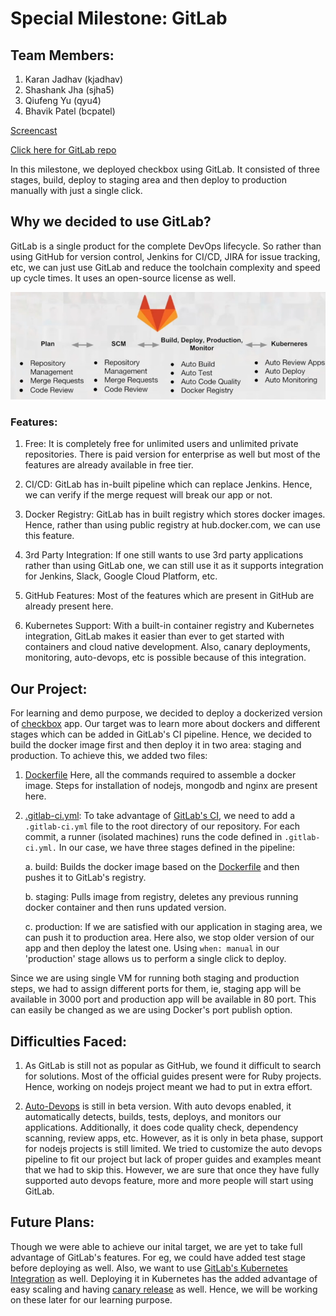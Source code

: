 # Special Milestone: GitLab

## Team Members:
1. Karan Jadhav	(kjadhav)
2. Shashank Jha	(sjha5)	
3. Qiufeng Yu (qyu4)
4. Bhavik Patel	(bcpatel)

[Screencast](https://youtu.be/L9PxT4h6r9Y) 

[Click here for GitLab repo](https://gitlab.com/sshankjha/Chaos) 

In this milestone, we deployed checkbox using GitLab. It consisted of three stages, build, deploy to staging area and then deploy to production manually with just a single click.

## Why we decided to use GitLab?

GitLab is a single product for the complete DevOps lifecycle. So rather than using GitHub for version control, Jenkins for CI/CD, JIRA for issue tracking, etc, we can just use GitLab and reduce the toolchain complexity and speed up cycle times. It uses an open-source license as well.

![GitLab DevOps Coverage](GitLabDevOps.png)

### Features:

1. Free: It is completely free for unlimited users and unlimited private repositories. There is paid version for enterprise as well but most of the features are already available in free tier.

2. CI/CD: GitLab has in-built pipeline which can replace Jenkins. Hence, we can verify if the merge request will break our app or not.

3. Docker Registry: GitLab has in built registry which stores docker images. Hence, rather than using public registry at hub.docker.com, we can use this feature.

4. 3rd Party Integration: If one still wants to use 3rd party applications rather than using GitLab one, we can still use it as it supports integration for Jenkins, Slack, Google Cloud Platform, etc.

5. GitHub Features: Most of the features which are present in GitHub are already present here.

6. Kubernetes Support: With a built-in container registry and Kubernetes integration, GitLab makes it easier than ever to get started with containers and cloud native development. Also, canary deployments, monitoring, auto-devops, etc is possible because of this integration.
 
## Our Project:

For learning and demo purpose, we decided to deploy a dockerized version of [checkbox](https://github.com/chrisparnin/checkbox.io/) app. Our target was to learn more about dockers and different stages which can be added in GitLab's CI pipeline. Hence, we decided to build the docker image first and then deploy it in two area: staging and production. To achieve this, we added two files:


1. [Dockerfile](https://github.ncsu.edu/sjha5/SpecialMilestone/blob/master/Dockerfile) Here, all the commands required to assemble a docker image. Steps for installation of nodejs, mongodb and nginx are present here.


2. [.gitlab-ci.yml](https://github.ncsu.edu/sjha5/SpecialMilestone/blob/master/.gitlab-ci.yml): To take advantage of [GitLab's CI](https://about.gitlab.com/features/gitlab-ci-cd/), we need to add a `.gitlab-ci.yml` file to the root directory of our repository. For each commit, a runner (isolated machines) runs the code defined in `.gitlab-ci.yml.` In our case, we have three stages defined in the pipeline:

    a. build: Builds the docker image based on the [Dockerfile](https://github.ncsu.edu/sjha5/SpecialMilestone/blob/master/Dockerfile) and then pushes it to GitLab's registry.

    b. staging: Pulls image from registry, deletes any previous running docker container and then runs updated version.

    c. production: If we are satisfied with our application in staging area, we can push it to production area. Here also, we stop older version of our app and then deploy the latest one. Using `when: manual` in our 'production' stage allows us to perform a single click to deploy.

Since we are using single VM for running both staging and production steps, we had to assign different ports for them, ie, staging app will be available in 3000 port and production app will be available in 80 port. This can easily be changed as we are using Docker's port publish option.

## Difficulties Faced:

1. As GitLab is still not as popular as GitHub, we found it difficult to search for solutions. Most of the official guides present were for Ruby projects. Hence, working on nodejs project meant we had to put in extra effort.

2. [Auto-Devops](https://docs.gitlab.com/ee/topics/autodevops/#features) is still in beta version. With auto devops enabled, it automatically detects, builds, tests, deploys, and monitors our applications. Additionally, it does code quality check, dependency scanning, review apps, etc. However, as it is only in beta phase, support for nodejs projects is still limited. We tried to customize the auto devops pipeline to fit our project but lack of proper guides and examples meant that we had to skip this. However, we are sure that once they have fully supported auto devops feature, more and more people will start using GitLab.
  

## Future Plans:

Though we were able to achieve our inital target, we are yet to take full advantage of GitLab's features. For eg, we could have added test stage before deploying as well. Also, we want to use  [GitLab's Kubernetes Integration](https://about.gitlab.com/kubernetes/) as well. Deploying it in Kubernetes has the added advantage of easy scaling and having [canary release](https://docs.gitlab.com/ee/user/project/canary_deployments.html) as well. Hence, we will be working on these later for our learning purpose.
